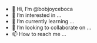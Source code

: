 - 👋 Hi, I’m @bobjoyceboca
- 👀 I’m interested in ...
- 🌱 I’m currently learning ...
- 💞️ I’m looking to collaborate on ...
- 📫 How to reach me ...

<!---
bobjoyceboca/bobjoyceboca is a ✨ special ✨ repository because its `README.md` (this file) appears on your GitHub profile.
You can click the Preview link to take a look at your changes.
--->
